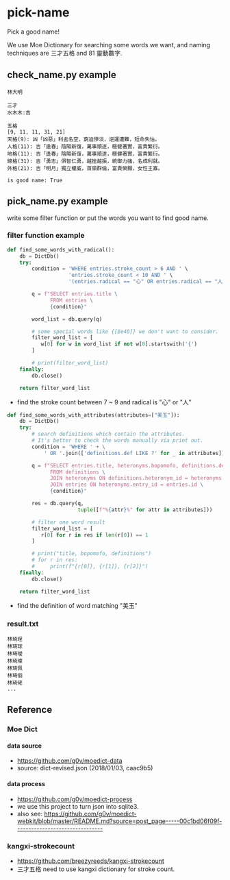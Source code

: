 # pick-name
Pick a good name!

We use Moe Dictionary for searching some words we want,
and naming techniques are 三才五格 and 81 靈動數字.

## check_name.py example

```
林大明

三才
水木木:吉

五格
[9, 11, 11, 31, 21]
天格(9): 凶「凶惡」利去名空，窮迫慘淡，逆運遭難，短命失怙。
人格(11): 吉「逢春」陰陽新復，萬事順遂，穩健著實，富貴繁衍。
地格(11): 吉「逢春」陰陽新復，萬事順遂，穩健著實，富貴繁衍。
總格(31): 吉「勇志」俱智仁勇，越挫越振，統御力強，名成利就。
外格(21): 吉「明月」獨立權威，首領群倫，富貴榮顯，女性主寡。

is good name: True
```

## pick_name.py example

write some filter function or put the words you want to find good name.

### filter function example

``` python
def find_some_words_with_radical():
    db = DictDb()
    try:
        condition = 'WHERE entries.stroke_count > 6 AND ' \
                    'entries.stroke_count < 10 AND ' \
                    '(entries.radical == "心" OR entries.radical == "人")'

        q = f"SELECT entries.title \
              FROM entries \
              {condition}"

        word_list = db.query(q)

        # some special words like {[8e40]} we don't want to consider.
        filter_word_list = [
           w[0] for w in word_list if not w[0].startswith('{')
        ]

        # print(filter_word_list)
    finally:
        db.close()

    return filter_word_list
```

- find the stroke count between 7 ~ 9 and radical is "心" or "人"

``` python
def find_some_words_with_attributes(attributes=["美玉"]):
    db = DictDb()
    try:
        # search definitions which contain the attributes.
        # It's better to check the words manually via print out.
        condition = 'WHERE ' + \
            ' OR '.join(['definitions.def LIKE ?' for _ in attributes])

        q = f"SELECT entries.title, heteronyms.bopomofo, definitions.def \
              FROM definitions \
              JOIN heteronyms ON definitions.heteronym_id = heteronyms.id \
              JOIN entries ON heteronyms.entry_id = entries.id \
              {condition}"

        res = db.query(q,
                       tuple([f"%{attr}%" for attr in attributes]))

        # filter one word result
        filter_word_list = [
           r[0] for r in res if len(r[0]) == 1
        ]

        # print("title, bopomofo, definitions")
        # for r in res:
        #     print(f"{r[0]}, {r[1]}, {r[2]}")
    finally:
        db.close()

    return filter_word_list
```

- find the definition of word matching "美玉"

### result.txt
```
林琦珵
林琦球
林琦璦
林琦璨
林琦佩
林琦佪
林琦佬
...
```

## Reference

### Moe Dict
#### data source

- https://github.com/g0v/moedict-data
- source: dict-revised.json (2018/01/03, caac9b5)

#### data process

- https://github.com/g0v/moedict-process
- we use this project to turn json into sqlite3.
- also see: https://github.com/g0v/moedict-webkit/blob/master/README.md?source=post_page-----00c1bd06f09f--------------------------------

### kangxi-strokecount

- https://github.com/breezyreeds/kangxi-strokecount
- 三才五格 need to use kangxi dictionary for stroke count.
